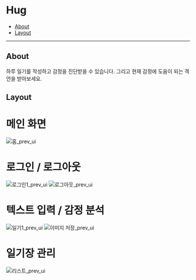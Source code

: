 # Hug

<!-- code_chunk_output -->

- [About](#About)
- [Layout](#layout)

<!-- /code_chunk_output -->

---

## About

하루 일기를 작성하고 감정을 진단받을 수 있습니다. 그리고 현재 감정에 도움이 되는 격언을 받아보세요.

## Layout
# 메인 화면
![홈_prev_ui](https://user-images.githubusercontent.com/59719410/174498950-1f0d42fa-bb88-4f22-853c-f08d0b01b40b.png)
# 로그인 / 로그아웃
![로그인1_prev_ui](https://user-images.githubusercontent.com/59719410/174498916-2c374d32-964e-4fcc-aec9-18386e4a0802.png)
![로그아웃_prev_ui](https://user-images.githubusercontent.com/59719410/174498943-69ebfd66-1ddf-461b-b777-a1cc284029df.png)
# 텍스트 입력 / 감정 분석
![일기1_prev_ui](https://user-images.githubusercontent.com/59719410/174498953-c38e0967-fa72-4f5d-957d-f918eae58222.png)
![이미지 저장_prev_ui](https://user-images.githubusercontent.com/59719410/174498958-ab766bae-588d-485f-b5aa-7006715cabec.png)
# 일기장 관리
![리스트_prev_ui](https://user-images.githubusercontent.com/59719410/174498960-1386fa65-c136-4f64-bf2f-ff2e9e434ca2.png)
